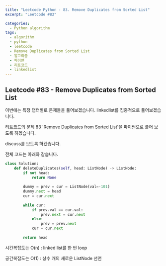 ```yaml
---
title: "Leetcode Python - 83. Remove Duplicates from Sorted List"
excerpt: "Leetcode #83"

categories:
  - Python algorithm
tags:
  - algorithm
  - python
  - leetcode
  - Remove Duplicates from Sorted List
  - 알고리즘
  - 파이썬
  - 리트코드
  - linkedlist
---
```


## Leetcode #83 - Remove Duplicates from Sorted List

이번에는 특정 챕터별로 문제들을 풀어보겠습니다.
linkedlist를 집중적으로 풀어보겠습니다.

리트코드의 문제 83 'Remove Duplicates from Sorted List'을 파이썬으로 풀어 보도록 하겠습니다. 

discuss를 보도록 하겠습니다.

전체 코드는 아래와 같습니다.
```python
class Solution:
    def deleteDuplicates(self, head: ListNode) -> ListNode:
        if not head:
            return None
        
        dummy = prev = cur = ListNode(val=-101)
        dummy.next = head
        cur = cur.next
        
        while cur:
            if prev.val == cur.val:
                prev.next = cur.next
            else:
                prev = prev.next
            cur = cur.next
            
        return head
```

시간복잡도는 O(n) : linked list를 한 번 loop

공간복잡도는 O(1) : 상수 개의 새로운 ListNode 선언

